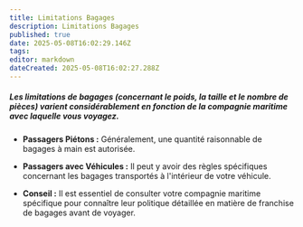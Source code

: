 ```yaml
---
title: Limitations Bagages
description: Limitations Bagages
published: true
date: 2025-05-08T16:02:29.146Z
tags: 
editor: markdown
dateCreated: 2025-05-08T16:02:27.288Z
---
```


##### Les limitations de bagages \(concernant le poids, la taille et le nombre de pièces\) varient considérablement en fonction de la compagnie maritime avec laquelle vous voyagez.

  *  **Passagers Piétons :** Généralement, une quantité raisonnable de bagages à main est autorisée.

  *  **Passagers avec Véhicules :** Il peut y avoir des règles spécifiques concernant les bagages transportés à l'intérieur de votre véhicule.

  *  **Conseil :** Il est essentiel de consulter votre compagnie maritime spécifique pour connaître leur politique détaillée en matière de franchise de bagages avant de voyager.